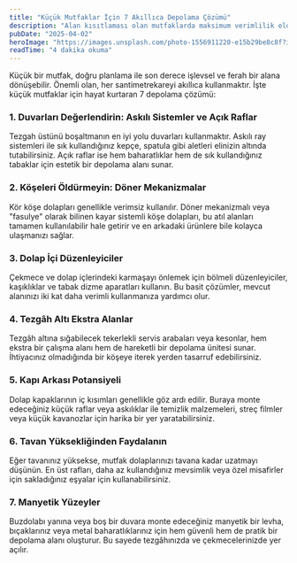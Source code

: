 ```yaml
---
title: "Küçük Mutfaklar İçin 7 Akıllıca Depolama Çözümü"
description: "Alan kısıtlaması olan mutfaklarda maksimum verimlilik elde etmek için uygulanabilecek pratik ve şık çözümler."
pubDate: "2025-04-02"
heroImage: "https://images.unsplash.com/photo-1556911220-e15b29be8c8f?ixlib=rb-4.0.3&ixid=MnwxMjA3fDB8MHxwaG90by1wYWdlfHx8fGVufDB8fHx8&auto=format&fit=crop&w=800&q=80"
readTime: "4 dakika okuma"
---
```


Küçük bir mutfak, doğru planlama ile son derece işlevsel ve ferah bir alana dönüşebilir. Önemli olan, her santimetrekareyi akıllıca kullanmaktır. İşte küçük mutfaklar için hayat kurtaran 7 depolama çözümü:

### 1. Duvarları Değerlendirin: Askılı Sistemler ve Açık Raflar
Tezgah üstünü boşaltmanın en iyi yolu duvarları kullanmaktır. Askılı ray sistemleri ile sık kullandığınız kepçe, spatula gibi aletleri elinizin altında tutabilirsiniz. Açık raflar ise hem baharatlıklar hem de sık kullandığınız tabaklar için estetik bir depolama alanı sunar.

### 2. Köşeleri Öldürmeyin: Döner Mekanizmalar
Kör köşe dolapları genellikle verimsiz kullanılır. Döner mekanizmalı veya "fasulye" olarak bilinen kayar sistemli köşe dolapları, bu atıl alanları tamamen kullanılabilir hale getirir ve en arkadaki ürünlere bile kolayca ulaşmanızı sağlar.

### 3. Dolap İçi Düzenleyiciler
Çekmece ve dolap içlerindeki karmaşayı önlemek için bölmeli düzenleyiciler, kaşıklıklar ve tabak dizme aparatları kullanın. Bu basit çözümler, mevcut alanınızı iki kat daha verimli kullanmanıza yardımcı olur.

### 4. Tezgâh Altı Ekstra Alanlar
Tezgâh altına sığabilecek tekerlekli servis arabaları veya kesonlar, hem ekstra bir çalışma alanı hem de hareketli bir depolama ünitesi sunar. İhtiyacınız olmadığında bir köşeye iterek yerden tasarruf edebilirsiniz.

### 5. Kapı Arkası Potansiyeli
Dolap kapaklarının iç kısımları genellikle göz ardı edilir. Buraya monte edeceğiniz küçük raflar veya askılıklar ile temizlik malzemeleri, streç filmler veya küçük kavanozlar için harika bir yer yaratabilirsiniz.

### 6. Tavan Yüksekliğinden Faydalanın
Eğer tavanınız yüksekse, mutfak dolaplarınızı tavana kadar uzatmayı düşünün. En üst rafları, daha az kullandığınız mevsimlik veya özel misafirler için sakladığınız eşyalar için kullanabilirsiniz.

### 7. Manyetik Yüzeyler
Buzdolabı yanına veya boş bir duvara monte edeceğiniz manyetik bir levha, bıçaklarınız veya metal baharatlıklarınız için hem güvenli hem de pratik bir depolama alanı oluşturur. Bu sayede tezgâhınızda ve çekmecelerinizde yer açılır.
